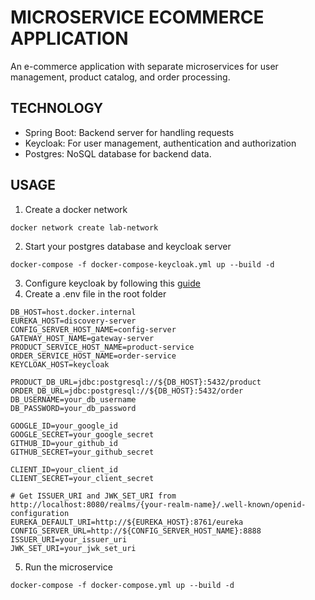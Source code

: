 # MICROSERVICE ECOMMERCE APPLICATION
An e-commerce application with separate microservices for
user management, product catalog, and order processing.

## TECHNOLOGY
- Spring Boot: Backend server for handling requests
- Keycloak: For user management, authentication and authorization
- Postgres: NoSQL database for backend data.

## USAGE
1. Create a docker network
```
docker network create lab-network
```
2. Start your postgres database and keycloak server
```
docker-compose -f docker-compose-keycloak.yml up --build -d
```
3. Configure keycloak by following this [guide](KEYCLOAK.md)
4. Create a .env file in the root folder
```
DB_HOST=host.docker.internal
EUREKA_HOST=discovery-server
CONFIG_SERVER_HOST_NAME=config-server
GATEWAY_HOST_NAME=gateway-server
PRODUCT_SERVICE_HOST_NAME=product-service
ORDER_SERVICE_HOST_NAME=order-service
KEYCLOAK_HOST=keycloak

PRODUCT_DB_URL=jdbc:postgresql://${DB_HOST}:5432/product
ORDER_DB_URL=jdbc:postgresql://${DB_HOST}:5432/order
DB_USERNAME=your_db_username
DB_PASSWORD=your_db_password

GOOGLE_ID=your_google_id
GOOGLE_SECRET=your_google_secret
GITHUB_ID=your_github_id
GITHUB_SECRET=your_github_secret

CLIENT_ID=your_client_id
CLIENT_SECRET=your_client_secret

# Get ISSUER_URI and JWK_SET_URI from http://localhost:8080/realms/{your-realm-name}/.well-known/openid-configuration
EUREKA_DEFAULT_URI=http://${EUREKA_HOST}:8761/eureka
CONFIG_SERVER_URL=http://${CONFIG_SERVER_HOST_NAME}:8888
ISSUER_URI=your_issuer_uri
JWK_SET_URI=your_jwk_set_uri
```
5. Run the microservice
```
docker-compose -f docker-compose.yml up --build -d
```